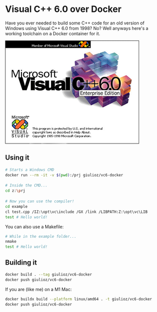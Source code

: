 # Visual C++ 6.0 over Docker

Have you ever needed to build some C++ code for an old version of Windows using Visual C++ 6.0 from 1998? No? Well anyways here's a working toolchain on a Docker container for it.

![Thumbnail](./thumb.jpg)

## Using it

```bash
# Starts a Windows CMD
docker run --rm -it -v $(pwd):/prj giulioz/vc6-docker

# Inside the CMD...
cd z:\prj

# Now you can use the compiler!
cd example
cl test.cpp /IZ:\opt\vc\include /GX /link /LIBPATH:Z:\opt\vc\LIB
test # Hello world!
```

You can also use a Makefile:

```bash
# While in the example folder...
nmake
test # Hello world!
```

## Building it

```bash
docker build . --tag giulioz/vc6-docker
docker push giulioz/vc6-docker
```

If you are (like me) on a M1 Mac:

```bash
docker buildx build --platform linux/amd64 . -t giulioz/vc6-docker
docker push giulioz/vc6-docker
```
